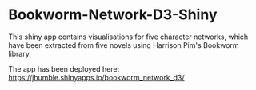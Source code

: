 # Bookworm-Network-D3-Shiny

This shiny app contains visualisations for five character networks, which have been extracted from five novels using Harrison Pim's Bookworm library.

The app has been deployed here:  https://jhumble.shinyapps.io/bookworm_network_d3/ 
